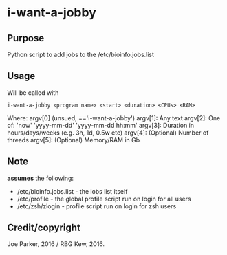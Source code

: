 # i-want-a-jobby 

## Purpose
Python script to add jobs to the /etc/bioinfo.jobs.list

## Usage
Will be called with
```
i-want-a-jobby <program name> <start> <duration> <CPUs> <RAM>
```
 Where:
	argv[0] (unsued, =='i-want-a-jobby')
	argv[1]: <program name>	Any text
	argv[2]: <start>	One of: 'now' 'yyyy-mm-dd' 'yyyy-mm-dd hh:mm'
	argv[3]: <duration>	Duration in hours/days/weeks (e.g. 3h, 1d, 0.5w etc)
	argv[4]: <threads>	(Optional) Number of threads
	argv[5]: <mem>	(Optional) Memory/RAM in Gb
	
## Note 
**assumes** the following:
 * /etc/bioinfo.jobs.list - the lobs list itself
 * /etc/profile - the global profile script run on login for all users
 * /etc/zsh/zlogin - profile script run on login for zsh users
 
 ## Credit/copyright
 Joe Parker, 2016 / RBG Kew, 2016. 